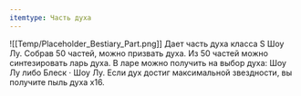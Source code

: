 ```yaml
---
itemtype: Часть духа
---
```

![[Temp/Placeholder_Bestiary_Part.png]]
Дает часть духа класса S Шоу Лу. Собрав 50 частей, можно призвать духа. Из 50 частей можно синтезировать ларь духа. В ларе можно получить на выбор духа: Шоу Лу либо Блеск · Шоу Лу. Если дух достиг максимальной звездности, вы получите пыль духа х16.

